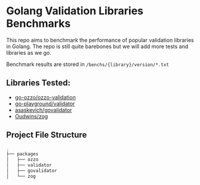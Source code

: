 # Golang Validation Libraries Benchmarks

This repo aims to benchmark the performance of popular validation libraries in Golang. The repo is still quite barebones but we will add more tests and libraries as we go.

Benchmark results are stored in `/benchs/{library}/version/*.txt`

## Libraries Tested:

- [go-ozzo/ozzo-validation](https://github.com/go-ozzo/ozzo-validation)
- [go-playground/validator](https://github.com/go-playground/validator)
- [asaskevich/govalidator](https://github.com/asaskevich/govalidator)
- [Oudwins/zog](https://github.com/Oudwins/zog)

## Project File Structure

```bash
.
├── packages
│   ├── ozzo
│   ├── validator
│   ├── govalidator
│   └── zog
```
